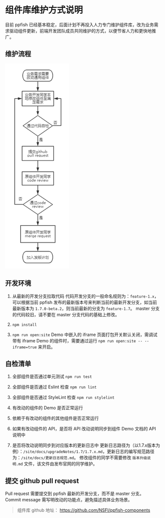 # 组件库维护方式说明

目前 ppfish 已经基本稳定，后面计划不再投入人力专门维护组件库，改为业务需求驱动组件更新，前端开发团队成员共同维护的方式，以便节省人力和更快地推广。

## 维护流程

![组件库维护流程](../assets/组件库维护流程.png)

## 开发环境

1. 从最新的开发分支拉取代码
代码开发分支的一般命名规则为：`feature-1.x`，可以根据当前 ppfish 发布的最新版本号来判断当前的最新开发分支，如当前最新版本为 `1.7.0-beta.2`，则当前最新的分支为 `feature-1.7`。
master 分支的代码较旧，请不要在 master 分支代码的基础上修改。

1. `npm install`

1. `npm run open:site`
Demo 中嵌入的 iframe 页面打包开关默认关闭，需调试带有 iframe Demo 的组件时，需要通过运行 `npm run open:site -- --iframe=true` 来开启。


## 自检清单

1. 全部组件是否通过单元测试
`npm run test`

1. 全部组件是否通过 Eslint 检查
`npm run lint`

1. 全部组件是否通过 StyleLint 检查
`npm run stylelint`

1. 有改动的组件的 Demo 是否正常运行

1. 依赖于有改动的组件的其他组件是否正常运行

1. 如果有改动组件的 API，是否将 API 改动说明同步到组件 Demo 文档的 API 说明中

1. 是否将改动说明同步到对应版本的更新日志中
更新日志路径为（以1.7.x版本为例）：`/site/docs/upgradeNotes/1.7/1.7.x.md`，更新日志的编写规范路径为：`/site/docs/更新日志规范.md`。
修改组件的同学不需要修改 `版本升级说明.md` 文件，该文件由发布官网的同学维护。

## 提交 github pull request  

Pull request 需要提交到 ppfish 最新的开发分支，而不是 master 分支。
Commit message 需写明改动的功能点，避免描述具体业务场景。

> 组件库 github 地址：
https://github.com/NSFI/ppfish-components
